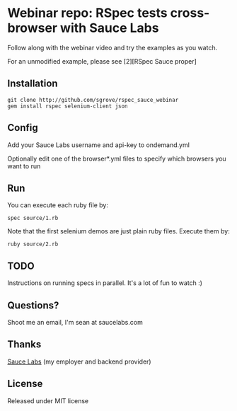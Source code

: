 Webinar repo: RSpec tests cross-browser with Sauce Labs
============================================================
Follow along with the webinar video and try the examples as you watch.

For an unmodified example, please see [2][RSpec Sauce proper]

Installation
------------

    git clone http://github.com/sgrove/rspec_sauce_webinar
    gem install rspec selenium-client json
        
Config
------
Add your Sauce Labs username and api-key to ondemand.yml

Optionally edit one of the browser*.yml files to specify which browsers you want to run

Run
---
You can execute each ruby file by:

    spec source/1.rb

Note that the first selenium demos are just plain ruby files. Execute them by:

    ruby source/2.rb


TODO
----
Instructions on running specs in parallel. It's a lot of fun to watch :)

Questions?
----------
Shoot me an email, I'm sean at saucelabs.com

Thanks
------
[Sauce Labs][1] (my employer and backend provider) 

License
-------
Released under MIT license

  [1]: http://saucelabs.com/
  [2]: http://github.com/sgrove/rspec_sauce
  
